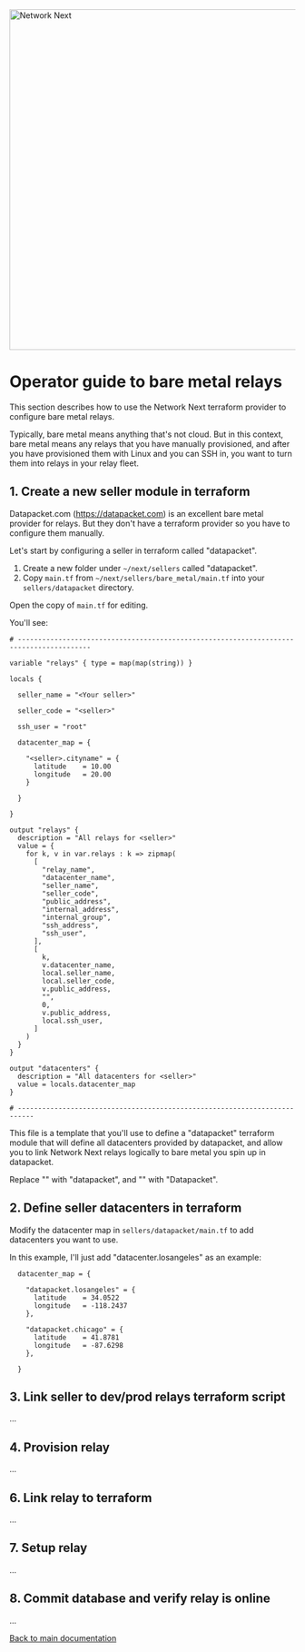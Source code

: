 <img src="https://static.wixstatic.com/media/799fd4_0512b6edaeea4017a35613b4c0e9fc0b~mv2.jpg/v1/fill/w_1200,h_140,al_c,q_80,usm_0.66_1.00_0.01/networknext_logo_colour_black_RGB_tightc.jpg" alt="Network Next" width="600"/>

<br>

# Operator guide to bare metal relays

This section describes how to use the Network Next terraform provider to configure bare metal relays.

Typically, bare metal means anything that's not cloud. But in this context, bare metal means any relays that you have manually provisioned, and after you have provisioned them with Linux and you can SSH in, you want to turn them into relays in your relay fleet.

## 1. Create a new seller module in terraform

Datapacket.com (https://datapacket.com) is an excellent bare metal provider for relays. But they don't have a terraform provider so you have to configure them manually.

Let's start by configuring a seller in terraform called "datapacket".

1. Create a new folder under `~/next/sellers` called "datapacket".
2. Copy `main.tf` from `~/next/sellers/bare_metal/main.tf` into your `sellers/datapacket` directory.

Open the copy of `main.tf` for editing.

You'll see:

```
# ----------------------------------------------------------------------------------------

variable "relays" { type = map(map(string)) }

locals {

  seller_name = "<Your seller>"

  seller_code = "<seller>"

  ssh_user = "root"

  datacenter_map = {

    "<seller>.cityname" = {
      latitude    = 10.00
      longitude   = 20.00
    }

  }

}

output "relays" {
  description = "All relays for <seller>"
  value = {
    for k, v in var.relays : k => zipmap( 
      [
        "relay_name", 
        "datacenter_name",
        "seller_name",
        "seller_code",
        "public_address", 
        "internal_address", 
        "internal_group", 
        "ssh_address", 
        "ssh_user",
      ], 
      [
        k,
        v.datacenter_name,
        local.seller_name,
        local.seller_code,
        v.public_address, 
        "", 
        0, 
        v.public_address, 
        local.ssh_user,
      ]
    )
  }
}

output "datacenters" {
  description = "All datacenters for <seller>"
  value = locals.datacenter_map
}

# --------------------------------------------------------------------------
```

This file is a template that you'll use to define a "datapacket" terraform module that will define all datacenters provided by datapacket, and allow you to link Network Next relays logically to bare metal you spin up in datapacket.

Replace "<seller>" with "datapacket", and "<Your seller>" with "Datapacket".

## 2. Define seller datacenters in terraform

Modify the datacenter map in `sellers/datapacket/main.tf` to add datacenters you want to use.

In this example, I'll just add "datacenter.losangeles" as an example:

```
  datacenter_map = {

    "datapacket.losangeles" = {
      latitude    = 34.0522
      longitude   = -118.2437
    },

    "datapacket.chicago" = {
      latitude    = 41.8781
      longitude   = -87.6298
    },

  }
```

## 3. Link seller to dev/prod relays terraform script

...

## 4. Provision relay

...

## 6. Link relay to terraform

...

## 7. Setup relay

...

## 8. Commit database and verify relay is online

...

[Back to main documentation](../README.md)
